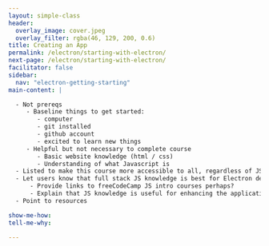 ```yaml
---
layout: simple-class
header:
  overlay_image: cover.jpeg
  overlay_filter: rgba(46, 129, 200, 0.6)
title: Creating an App
permalink: /electron/starting-with-electron/
next-page: /electron/starting-with-electron/
facilitator: false
sidebar:
  nav: "electron-getting-starting"
main-content: |

  - Not prereqs
     - Baseline things to get started:
        - computer
        - git installed
        - github account
        - excited to learn new things
     - Helpful but not necessary to complete course
        - Basic website knowledge (html / css)
        - Understanding of what Javascript is
  - Listed to make this course more accessible to all, regardless of JS skill
  - Let users know that full stack JS knowledge is best for Electron development
      - Provide links to freeCodeCamp JS intro courses perhaps?
      - Explain that JS knowledge is useful for enhancing the application, but won't be necessary to complete the course
  - Point to resources

show-me-how:
tell-me-why:

---
```

